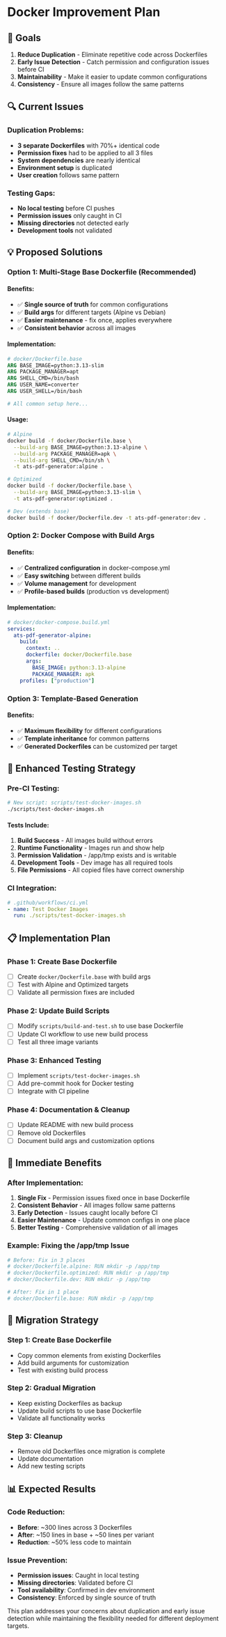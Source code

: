 # Docker Improvement Plan

## 🎯 **Goals**
1. **Reduce Duplication** - Eliminate repetitive code across Dockerfiles
2. **Early Issue Detection** - Catch permission and configuration issues before CI
3. **Maintainability** - Make it easier to update common configurations
4. **Consistency** - Ensure all images follow the same patterns

## 🔍 **Current Issues**

### **Duplication Problems:**
- **3 separate Dockerfiles** with 70%+ identical code
- **Permission fixes** had to be applied to all 3 files
- **System dependencies** are nearly identical
- **Environment setup** is duplicated
- **User creation** follows same pattern

### **Testing Gaps:**
- **No local testing** before CI pushes
- **Permission issues** only caught in CI
- **Missing directories** not detected early
- **Development tools** not validated

## 💡 **Proposed Solutions**

### **Option 1: Multi-Stage Base Dockerfile (Recommended)**

#### **Benefits:**
- ✅ **Single source of truth** for common configurations
- ✅ **Build args** for different targets (Alpine vs Debian)
- ✅ **Easier maintenance** - fix once, applies everywhere
- ✅ **Consistent behavior** across all images

#### **Implementation:**
```dockerfile
# docker/Dockerfile.base
ARG BASE_IMAGE=python:3.13-slim
ARG PACKAGE_MANAGER=apt
ARG SHELL_CMD=/bin/bash
ARG USER_NAME=converter
ARG USER_SHELL=/bin/bash

# All common setup here...
```

#### **Usage:**
```bash
# Alpine
docker build -f docker/Dockerfile.base \
  --build-arg BASE_IMAGE=python:3.13-alpine \
  --build-arg PACKAGE_MANAGER=apk \
  --build-arg SHELL_CMD=/bin/sh \
  -t ats-pdf-generator:alpine .

# Optimized
docker build -f docker/Dockerfile.base \
  --build-arg BASE_IMAGE=python:3.13-slim \
  -t ats-pdf-generator:optimized .

# Dev (extends base)
docker build -f docker/Dockerfile.dev -t ats-pdf-generator:dev .
```

### **Option 2: Docker Compose with Build Args**

#### **Benefits:**
- ✅ **Centralized configuration** in docker-compose.yml
- ✅ **Easy switching** between different builds
- ✅ **Volume management** for development
- ✅ **Profile-based builds** (production vs development)

#### **Implementation:**
```yaml
# docker/docker-compose.build.yml
services:
  ats-pdf-generator-alpine:
    build:
      context: ..
      dockerfile: docker/Dockerfile.base
      args:
        BASE_IMAGE: python:3.13-alpine
        PACKAGE_MANAGER: apk
    profiles: ["production"]
```

### **Option 3: Template-Based Generation**

#### **Benefits:**
- ✅ **Maximum flexibility** for different configurations
- ✅ **Template inheritance** for common patterns
- ✅ **Generated Dockerfiles** can be customized per target

## 🧪 **Enhanced Testing Strategy**

### **Pre-CI Testing:**
```bash
# New script: scripts/test-docker-images.sh
./scripts/test-docker-images.sh
```

#### **Tests Include:**
1. **Build Success** - All images build without errors
2. **Runtime Functionality** - Images run and show help
3. **Permission Validation** - /app/tmp exists and is writable
4. **Development Tools** - Dev image has all required tools
5. **File Permissions** - All copied files have correct ownership

### **CI Integration:**
```yaml
# .github/workflows/ci.yml
- name: Test Docker Images
  run: ./scripts/test-docker-images.sh
```

## 📋 **Implementation Plan**

### **Phase 1: Create Base Dockerfile**
- [ ] Create `docker/Dockerfile.base` with build args
- [ ] Test with Alpine and Optimized targets
- [ ] Validate all permission fixes are included

### **Phase 2: Update Build Scripts**
- [ ] Modify `scripts/build-and-test.sh` to use base Dockerfile
- [ ] Update CI workflow to use new build process
- [ ] Test all three image variants

### **Phase 3: Enhanced Testing**
- [ ] Implement `scripts/test-docker-images.sh`
- [ ] Add pre-commit hook for Docker testing
- [ ] Integrate with CI pipeline

### **Phase 4: Documentation & Cleanup**
- [ ] Update README with new build process
- [ ] Remove old Dockerfiles
- [ ] Document build args and customization options

## 🚀 **Immediate Benefits**

### **After Implementation:**
1. **Single Fix** - Permission issues fixed once in base Dockerfile
2. **Consistent Behavior** - All images follow same patterns
3. **Early Detection** - Issues caught locally before CI
4. **Easier Maintenance** - Update common configs in one place
5. **Better Testing** - Comprehensive validation of all images

### **Example: Fixing the /app/tmp Issue**
```dockerfile
# Before: Fix in 3 places
# docker/Dockerfile.alpine: RUN mkdir -p /app/tmp
# docker/Dockerfile.optimized: RUN mkdir -p /app/tmp
# docker/Dockerfile.dev: RUN mkdir -p /app/tmp

# After: Fix in 1 place
# docker/Dockerfile.base: RUN mkdir -p /app/tmp
```

## 🔧 **Migration Strategy**

### **Step 1: Create Base Dockerfile**
- Copy common elements from existing Dockerfiles
- Add build arguments for customization
- Test with existing build process

### **Step 2: Gradual Migration**
- Keep existing Dockerfiles as backup
- Update build scripts to use base Dockerfile
- Validate all functionality works

### **Step 3: Cleanup**
- Remove old Dockerfiles once migration is complete
- Update documentation
- Add new testing scripts

## 📊 **Expected Results**

### **Code Reduction:**
- **Before**: ~300 lines across 3 Dockerfiles
- **After**: ~150 lines in base + ~50 lines per variant
- **Reduction**: ~50% less code to maintain

### **Issue Prevention:**
- **Permission issues**: Caught in local testing
- **Missing directories**: Validated before CI
- **Tool availability**: Confirmed in dev environment
- **Consistency**: Enforced by single source of truth

This plan addresses your concerns about duplication and early issue detection while maintaining the flexibility needed for different deployment targets.
